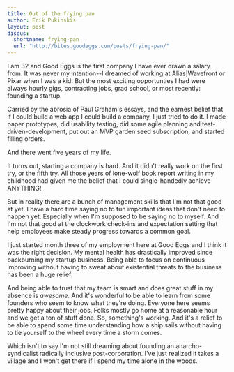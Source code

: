 ```yaml
---
title: Out of the frying pan
author: Erik Pukinskis
layout: post
disqus:
  shortname: frying-pan
  url: "http://bites.goodeggs.com/posts/frying-pan/"
---
```


I am 32 and Good Eggs is the first company I have ever drawn a salary from. It was never my intention--I dreamed of working at Alias|Wavefront or Pixar when I was a kid. But the most exciting opportunties I had were always hourly gigs, contracting jobs, grad school, or most recently: founding a startup.

Carried by the abrosia of Paul Graham's essays, and the earnest belief that if I could build a web app I could build a company, I just tried to do it. I made paper prototypes, did usability testing, did some agile planning and test-driven-development, put out an MVP garden seed subscription, and started filling orders.

And there went five years of my life.

It turns out, starting a company is hard. And it didn't really work on the first try, or the fifth try. All those years of lone-wolf book report writing in my childhood had given me the belief that I could single-handedly achieve ANYTHING!

But in reality there are a bunch of management skills that I'm not that good at yet. I have a hard time saying no to fun important ideas that don't need to happen yet. Especially when I'm supposed to be saying no to myself. And I'm not that good at the clockwork check-ins and expectation setting that help employees make steady progress towards a common goal.

I just started month three of my employment here at Good Eggs and I think it was the right decision. My mental health has drastically improved since backburning my startup business. Being able to focus on continuous improving without having to sweat about existential threats to the business has been a huge relief.

And being able to trust that my team is smart and does great stuff in my absence is *awesome*. And it's wonderful to be able to learn from some founders who seem to know what they're doing. Everyone here seems pretty happy about their jobs. Folks mostly go home at a reasonable hour and we get a ton of stuff done. So, something's working. And it's a relief to be able to spend some time understanding how a ship sails without having to tie yourself to the wheel every time a storm comes.

Which isn't to say I'm not still dreaming about founding an anarcho-syndicalist radically inclusive post-corporation. I've just realized it takes a village and I won't get there if I spend my time alone in the woods.